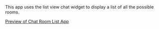 This app uses the list view chat widget to display a list of all the possible rooms. 

[Preview of Chat Room List App](https://github.com/Kiran-Mandhane/iotum-samples/assets/108360272/e4adbc1b-1062-4484-9dac-dab9806b0010)

